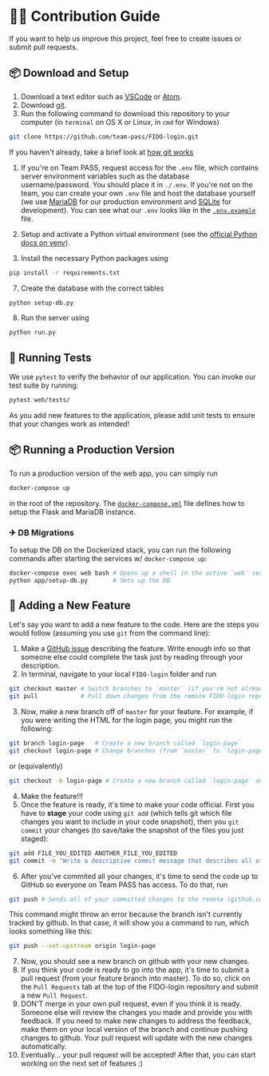 # 👨‍💻 Contribution Guide

If you want to help us improve this project, feel free to create issues or submit pull requests.

## 📦 Download and Setup

1. Download a text editor such as [VSCode](https://code.visualstudio.com/) or [Atom](https://atom.io/).
2. Download [git](https://git-scm.com/downloads).
3. Run the following command to download this repository to your computer (in `terminal` on OS X or Linux, in `cmd` for Windows)

```bash
git clone https://github.com/team-pass/FIDO-login.git
```

If you haven't already, take a brief look at [how git works](https://guides.github.com/introduction/git-handbook/)

1. If you're on Team PASS, request access for the `.env` file, which contains server environment variables such as the database username/password. You should place it in `./.env`. If you're not on the team, you can create your own `.env` file and host the database yourself (we use [MariaDB](https://mariadb.org/) for our production environment and [SQLite](https://www.sqlite.org/index.html) for development). You can see what our `.env` looks like in the [`.env.example`](.env.example) file.

2. Setup and activate a Python virtual environment (see the [official Python docs on venv](https://docs.python.org/3/tutorial/venv.html)).
3. Install the necessary Python packages using

```bash
pip install -r requirements.txt
```

7. Create the database with the correct tables

```bash
python setup-db.py
```

8. Run the server using 

```bash
python run.py
```

## 🧪 Running Tests
We use `pytest` to verify the behavior of our application. You can invoke our test suite by running:

```bash
pytest web/tests/
```

As you add new features to the application, please add unit tests to ensure that your changes work as intended!

## 📦 Running a Production Version

To run a production version of the web app, you can simply run

```bash
docker-compose up
```

in the root of the repository. The [`docker-compose.yml`](./docker-compose.yml) file defines how to setup the Flask and MariaDB instance. 

### ✈ DB Migrations

To setup the DB on the Dockerized stack, you can run the following commands after starting the services w/ `docker-compose up`:


```bash
docker-compose exec web bash # Opens up a shell in the active `web` service
python app/setup-db.py       # Sets up the DB
```

## 📝 Adding a New Feature


Let's say you want to add a new feature to the code. Here are the steps you would follow (assuming you use `git` from the command line):

1. Make a [GitHub issue](https://github.com/team-pass/FIDO-login/issues) describing the feature. Write enough info so that someone else could complete the task just by reading through your description.
2. In terminal, navigate to your local `FIDO-login` folder and run

```bash
git checkout master # Switch branches to `master` (if you're not already there)
git pull            # Pull down changes from the remote FIDO-login repository (on github.com)
```

3. Now, make a new branch off of `master` for your feature. For example, if you were writing the HTML for the login page, you might run the following:

```bash
git branch login-page   # Create a new branch called `login-page`
git checkout login-page # Change branches (from `master` to `login-page`)
```

or (equivalently)

```bash
git checkout -b login-page # Create a new branch called `login-page` and check it out
```

4. Make the feature!!!
5. Once the feature is ready, it's time to make your code official. First you have to **stage** your code using `git add` (which tells git which file changes you want to include in your code snapshot), then you `git commit` your changes (to save/take the snapshot of the files you just staged):

```bash
git add FILE_YOU_EDITED ANOTHER_FILE_YOU_EDITED
git commit -m "Write a descriptive commit message that describes all of the changes you made"
```

6. After you've commited all your changes, it's time to send the code up to GitHub so everyone on Team PASS has access. To do that, run

```bash
git push # Sends all of your committed changes to the remote (github.com)
```

This command might throw an error because the branch isn't currently tracked by github. In that case, it will show you a command to run, which looks something like this:

```bash
git push --set-upstream origin login-page
```

7. Now, you should see a new branch on github with your new changes.
8. If you think your code is ready to go into the app, it's time to submit a pull request (from your feature branch into master). To do so, click on the `Pull Requests` tab at the top of the FIDO-login repository and submit a new `Pull Request`.
8. DON'T merge in your own pull request, even if you think it is ready. Someone else will review the changes you made and provide you with feedback. If you need to make new changes to address the feedback, make them on your local version of the branch and continue pushing changes to github. Your pull request will update with the new changes automatically.
9.  Eventually... your pull request will be accepted! After that, you can start working on the next set of features :)
